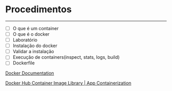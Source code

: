 # Procedimentos

---

- [ ]  O que é um container
- [ ]  O que é o docker
- [ ]  Laboratório
- [ ]  Instalação do docker
- [ ]  Validar a instalação
- [ ]  Execução de containers(inspect, stats, logs, build)
- [ ]  Dockerfile

[Docker Documentation](https://docs.docker.com/)

[Docker Hub Container Image Library | App Containerization](https://hub.docker.com/)